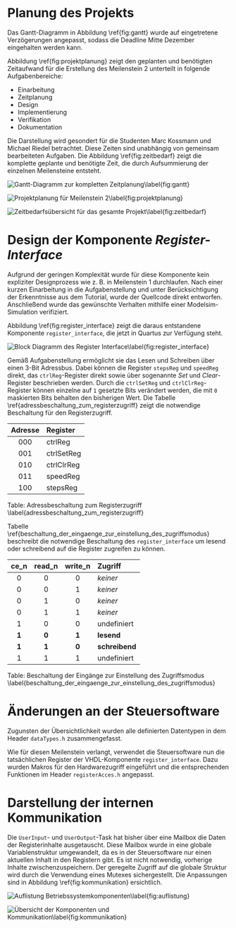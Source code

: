 # Planung des Projekts

Das Gantt-Diagramm in Abbildung \ref{fig:gantt} wurde auf eingetretene Verzögerungen angepasst, sodass die Deadline Mitte Dezember eingehalten werden kann.
 
Abbildung \ref{fig:projektplanung} zeigt den geplanten und benötigten Zeitaufwand für die Erstellung des Meilenstein 2 unterteilt in folgende Aufgabenbereiche:

- Einarbeitung
- Zeitplanung
- Design
- Implementierung
- Verifikation
- Dokumentation

Die Darstellung wird gesondert für die Studenten Marc Kossmann und Michael Riedel betrachtet. Diese Zeiten sind unabhängig von gemeinsam bearbeiteten Aufgaben. Die Abbildung \ref{fig:zeitbedarf} zeigt die komplette geplante und benötigte Zeit, die durch Aufsummierung der einzelnen Meilensteine entsteht.

![Gantt-Diagramm zur kompletten Zeitplanung\label{fig:gantt}][fig:gantt]

![Projektplanung für Meilenstein 2\label{fig:projektplanung}][fig:projektplanung]

![Zeitbedarfsübersicht für das gesamte Projekt\label{fig:zeitbedarf}][fig:zeitbedarf]

# Design der Komponente *Register-Interface*

Aufgrund der geringen Komplexität wurde für diese Komponente kein expliziter Designprozess wie z. B. in Meilenstein 1 durchlaufen. Nach einer kurzen Einarbeitung in die Aufgabenstellung und unter Berücksichtigung der Erkenntnisse aus dem Tutorial, wurde der Quellcode direkt entworfen. Anschließend wurde das gewünschte Verhalten mithilfe einer Modelsim-Simulation verifiziert.

Abbildung \ref{fig:register_interface} zeigt die daraus entstandene Komponente `register_interface`, die jetzt in Quartus zur Verfügung steht.

![Block Diagramm des Register Interface\label{fig:register_interface}][fig:register_interface]

Gemäß Aufgabenstellung ermöglicht sie das Lesen und Schreiben über einen 3-Bit Adressbus. Dabei können die Register `stepsReg` und `speedReg` direkt, das `ctrlReg`-Register direkt sowie über sogenannte *Set* und *Clear*-Register beschrieben werden. Durch die `ctrlSetReg` und `ctrlClrReg`-Register können einzelne auf `1` gesetzte Bits verändert werden, die mit `0` maskierten Bits behalten den bisherigen Wert. Die Tabelle \ref{adressbeschaltung_zum_registerzugriff} zeigt die notwendige Beschaltung für den Registerzugriff.

| Adresse | Register   |
|:-------:|:-----------|
|   000   | ctrlReg    |
|   001   | ctrlSetReg |
|   010   | ctrlClrReg |
|   011   | speedReg   |
|   100   | stepsReg   |

Table: Adressbeschaltung zum Registerzugriff \label{adressbeschaltung_zum_registerzugriff}

Tabelle \ref{beschaltung_der_eingaenge_zur_einstellung_des_zugriffsmodus} beschreibt die notwendige Beschaltung des `register_interface` um lesend oder schreibend auf die Register zugreifen zu können.

| ce_n | read_n | write_n | Zugriff       |
|:----:|:------:|:-------:|:--------------|
|   0  |    0   |    0    | *keiner*      |
|   0  |    0   |    1    | *keiner*      |
|   0  |    1   |    0    | *keiner*      |
|   0  |    1   |    1    | *keiner*      |
|   1  |    0   |    0    | undefiniert   |
| **1**|  **0** |  **1**  | **lesend**    |
| **1**|  **1** |  **0**  | **schreibend**|
|   1  |    1   |    1    | undefiniert   |

Table: Beschaltung der Eingänge zur Einstellung des Zugriffsmodus \label{beschaltung_der_eingaenge_zur_einstellung_des_zugriffsmodus}

# Änderungen an der Steuersoftware

Zugunsten der Übersichtlichkeit wurden alle definierten Datentypen in dem Header `dataTypes.h` zusammengefasst.

Wie für diesen Meilenstein verlangt, verwendet die Steuersoftware nun die tatsächlichen Register der VHDL-Komponente `register_interface`. Dazu wurden Makros für den Hardwarezugriff eingeführt und die entsprechenden Funktionen im Header `registerAcces.h` angepasst.

# Darstellung der internen Kommunikation

Die `UserInput`- und `UserOutput`-Task hat bisher über eine Mailbox die Daten der Registerinhalte ausgetauscht. Diese Mailbox wurde in eine globale Variablenstruktur umgewandelt, da es in der Steuersoftware nur einen aktuellen Inhalt in den Registern gibt. Es ist nicht notwendig, vorherige Inhalte zwischenzuspeichern. Der geregelte Zugriff auf die globale Struktur wird durch die Verwendung eines Mutexes sichergestellt. Die Anpassungen sind in Abbildung \ref{fig:kommunikation} ersichtlich.

![Auflistung Betriebssystemkomponenten\label{fig:auflistung}][fig:auflistung]

![Übersicht der Komponenten und Kommunikation\label{fig:kommunikation}][fig:kommunikation]

<!-- Links -->

[fig:gantt]: ../Planning/Gantt-Diagramm.png "Gantt-Diagramm zur kompletten Zeitplanung"

[fig:projektplanung]: ../Planning/Planung_Meilenstein1b.png "Projektplanung für Meilenstein 2" 

[fig:zeitbedarf]: ../Planning/Zeitbedarf.png "Zeitbedarfsübersicht für das gesamte Projekt"

[fig:register_interface]: ../Milestone_2/Diagrams/bd_register_interface.png "Block Diagramm des Register Interface"

[fig:anwendungsfaelle]: ../Milestone_2/Diagrams/UseCases.png "Anwendungsfälle"

[fig:user_input]: ../Milestone_2/Diagrams/Activities/Tasks/User-Input.png "User-Input Task"

[fig:user_output]: ../Milestone_2/Diagrams/Activities/Tasks/User-Output.png "User-Output Task"

[fig:heartbeat_debug]: ../Milestone_2/Diagrams/Activities/Tasks/Heartbeat-Debug.png "Heartbeat/Debug Task"

[fig:key_isr]: ../Milestone_2/Diagrams/Activities/ISRs/key_ISR.png "Key ISR"

[fig:switch_isr]: ../Milestone_2/Diagrams/Activities/ISRs/switch_ISR.png "Switch ISR"

[fig:motor_isr]: ../Milestone_2/Diagrams/Activities/ISRs/motor_ISR.png "Motor ISR"

[fig:main]: ../Milestone_2/Diagrams/Activities/Functions/Main.png "Main Funktion"

[fig:chain_of_steps]: ../Milestone_2/Diagrams/Activities/Functions/Chain-of-Steps.png "Chain of Steps Funktion"

[fig:continuous_run]: ../Milestone_2/Diagrams/Activities/Functions/Continuous-Run.png "Continuous Run Funktion"

[fig:heartbeat]: ../Milestone_2/Diagrams/Activities/Functions/Heartbeat.png "Heartbeat Funktion"

[fig:auflistung]: ../Milestone_2/Diagrams/Auflistung_Betriebssystemkomponenten.png "Auflistung Betriebssystemkomponenten"

[fig:kommunikation]: ../Milestone_2/Diagrams/Uebersicht_Komponenten_und_Kommunikation.png "Übersicht der Komponenten und Kommunikation"

<!-- Footnotes -->
